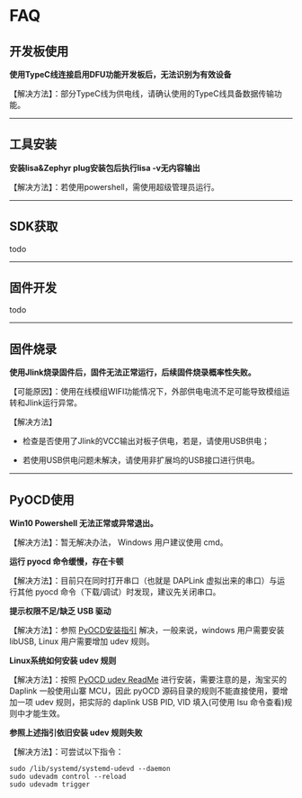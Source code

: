 # FAQ

## 开发板使用

**使用TypeC线连接启用DFU功能开发板后，无法识别为有效设备**

【解决方法】：部分TypeC线为供电线，请确认使用的TypeC线具备数据传输功能。


---

## 工具安装

**安装lisa&Zephyr plug安装包后执行lisa -v无内容输出**

【解决方法】：若使用powershell，需使用超级管理员运行。


---

## SDK获取

todo


---

## 固件开发

todo


---

## 固件烧录

**使用Jlink烧录固件后，固件无法正常运行，后续固件烧录概率性失败。**

【可能原因】：使用在线模组WIFI功能情况下，外部供电电流不足可能导致模组运转和Jlink运行异常。

【解决方法】


* 检查是否使用了Jlink的VCC输出对板子供电，若是，请使用USB供电；


* 若使用USB供电问题未解决，请使用非扩展坞的USB接口进行供电。


---

## PyOCD使用

**Win10 Powershell 无法正常或异常退出。**

【解决方法】：暂无解决办法， Windows 用户建议使用 cmd。

**运行 pyocd 命令缓慢，存在卡顿**

【解决方法】：目前只在同时打开串口（也就是 DAPLink 虚拟出来的串口）与运行其他 pyocd 命令（下载/调试）时发现，建议先关闭串口。

**提示权限不足/缺乏 USB 驱动**

【解决方法】：参照 [PyOCD安装指引](https://pyocd.io/docs/installing.html) 解决，一般来说，windows 用户需要安装 libUSB, Linux 用户需要增加 udev 规则。

**Linux系统如何安装 udev 规则**

【解决方法】：按照 [PyOCD udev ReadMe](https://github.com/pyocd/pyOCD/blob/main/udev/README) 进行安装，需要注意的是，淘宝买的 Daplink 一般使用山寨 MCU，因此 pyOCD 源码目录的规则不能直接使用，要增加一项 udev 规则，把实际的 daplink USB PID, VID 填入(可使用 lsu 命令查看)规则中才能生效。

**参照上述指引依旧安装 udev 规则失败**

【解决方法】：可尝试以下指令：

```shell
sudo /lib/systemd/systemd-udevd --daemon
sudo udevadm control --reload
sudo udevadm trigger
```
